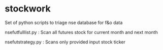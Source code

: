 # stockwork

Set of python scripts to triage nse database for f&o data

nsefutfulllist.py : Scan all  futures stock for current month and next month

nsefutstrategy.py : Scans only provided input stock ticker
